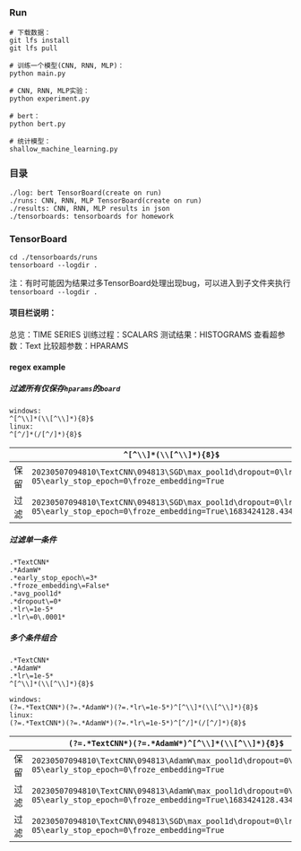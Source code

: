 ### Run
```
# 下载数据：
git lfs install
git lfs pull

# 训练一个模型(CNN, RNN, MLP)：
python main.py

# CNN, RNN, MLP实验：
python experiment.py

# bert：
python bert.py

# 统计模型：
shallow_machine_learning.py
```

### 目录
```
./log: bert TensorBoard(create on run)
./runs: CNN, RNN, MLP TensorBoard(create on run)
./results: CNN, RNN, MLP results in json
./tensorboards: tensorboards for homework
```

### TensorBoard
```
cd ./tensorboards/runs
tensorboard --logdir .
```
注：有时可能因为结果过多TensorBoard处理出现bug，可以进入到子文件夹执行`tensorboard --logdir .`
#### 项目栏说明：
总览：TIME SERIES
训练过程：SCALARS
测试结果：HISTOGRAMS
查看超参数：Text
比较超参数：HPARAMS

#### regex example
##### 过滤所有仅保存`hparams`的`board`
```
windows:
^[^\\]*(\\[^\\]*){8}$
linux:
^[^/]*(/[^/]*){8}$
```
|    | `^[^\\]*(\\[^\\]*){8}$` |
|----|----|
| 保留 | `20230507094810\TextCNN\094813\SGD\max_pool1d\dropout=0\lr=1e-05\early_stop_epoch=0\froze_embedding=True` |
| 过滤 | `20230507094810\TextCNN\094813\SGD\max_pool1d\dropout=0\lr=1e-05\early_stop_epoch=0\froze_embedding=True\1683424128.4343944` |

##### 过滤单一条件
```
.*TextCNN*
.*AdamW*
.*early_stop_epoch\=3*
.*froze_embedding\=False*
.*avg_pool1d*
.*dropout\=0*
.*lr\=1e-5*
.*lr\=0\.0001*
```

##### 多个条件组合
```
.*TextCNN*
.*AdamW*
.*lr\=1e-5*
^[^\\]*(\\[^\\]*){8}$

windows:
(?=.*TextCNN*)(?=.*AdamW*)(?=.*lr\=1e-5*)^[^\\]*(\\[^\\]*){8}$
linux:
(?=.*TextCNN*)(?=.*AdamW*)(?=.*lr\=1e-5*)^[^/]*(/[^/]*){8}$
```
|    | `(?=.*TextCNN*)(?=.*AdamW*)^[^\\]*(\\[^\\]*){8}$` |
|----|----|
| 保留 | `20230507094810\TextCNN\094813\AdamW\max_pool1d\dropout=0\lr=1e-05\early_stop_epoch=0\froze_embedding=True` |
| 过滤 | `20230507094810\TextCNN\094813\AdamW\max_pool1d\dropout=0\lr=1e-05\early_stop_epoch=0\froze_embedding=True\1683424128.4343944` |
| 过滤 | `20230507094810\TextCNN\094813\SGD\max_pool1d\dropout=0\lr=1e-05\early_stop_epoch=0\froze_embedding=True` |
